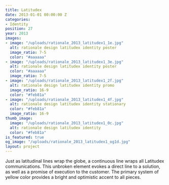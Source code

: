 ```yaml
---
title: Latitudex
date: 2013-01-01 00:00:00 Z
categories:
- Identity
position: 27
year: 2013
images:
- image: "/uploads/rationale_2013_latitudex1_1e.jpg"
  alt: rationale design latitudex identity poster
  image_ratio: 7-5
  color: "#aaaaaa"
- image: "/uploads/rationale_2013_latitudex1_3e.jpg"
  alt: rationale design latitudex identity poster
  color: "#aaaaaa"
  image_ratio: 7-5
- image: "/uploads/rationale_2013_latitudex1_2f.jpg"
  alt: rationale design latitudex identity promo
  image_ratio: 16-9
  color: "#feb81a"
- image: "/uploads/rationale_2013_latitudex1_4f.jpg"
  alt: rationale design latitudex identity stationary
  color: "#feb81a"
  image_ratio: 16-9
thumb_image:
  image: "/uploads/rationale_2013_latitudex1_0c.jpg"
  alt: rationale design latitudex identity
  color: "#feb81a"
is_featured: true
og_image: "/uploads/rationale_2013_latitudex1_og1d.jpg"
layout: project
---
```


Just as latitudinal lines wrap the globe, a continuous line wraps all Latitudex communications. This unbroken element evokes a direct line to a solution, as well as a promise of execution to the customer. The primary system of yellow color provides a bright and optimistic accent to all pieces.
